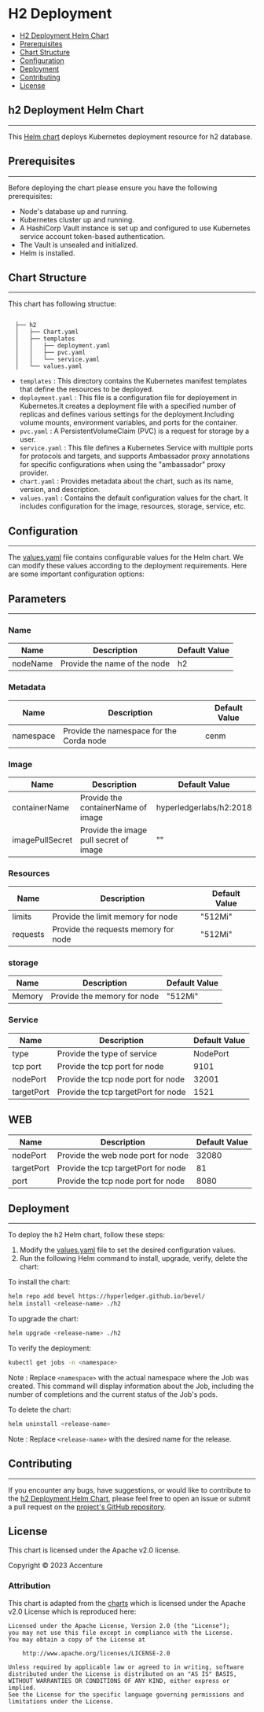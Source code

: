 [//]: # (##############################################################################################)
[//]: # (Copyright Accenture. All Rights Reserved.)
[//]: # (SPDX-License-Identifier: Apache-2.0)
[//]: # (##############################################################################################)

<a name = "deploy h2"></a>
# H2 Deployment

- [H2 Deployment Helm Chart](#H2-deployment-helm-chart)
- [Prerequisites](#prerequisites)
- [Chart Structure](#chart-structure)
- [Configuration](#configuration)
- [Deployment](#deployment)
- [Contributing](#contributing)
- [License](#license)

<a name = "h2-deployment-helm-chart"></a>
## h2 Deployment Helm Chart
---
This [Helm chart](https://github.com/hyperledger/bevel/tree/main/platforms/r3-corda-ent/charts/h2) deploys Kubernetes deployment resource for h2 database.

<a name = "prerequisites"></a>
## Prerequisites
---
Before deploying the chart please ensure you have the following prerequisites:

- Node's database up and running.
- Kubernetes cluster up and running.
- A HashiCorp Vault instance is set up and configured to use Kubernetes service account token-based authentication.
- The Vault is unsealed and initialized.
- Helm is installed.

<a name = "chart-structure"></a>
## Chart Structure
---
This chart has following structue:

```
  
  ├── h2
  │   ├── Chart.yaml
  │   ├── templates
  │   │   ├── deployment.yaml
  │   │   ├── pvc.yaml
  │   │   └── service.yaml
  │   └── values.yaml
```

- `templates`       : This directory contains the Kubernetes manifest templates that define the resources to be deployed.
- `deployment.yaml` : This file is a configuration file for deployement in Kubernetes.It creates a deployment file with a specified number of replicas and defines various settings for the deployment.Including volume mounts, environment variables, and ports for the container.
- `pvc.yaml`        : A PersistentVolumeClaim (PVC) is a request for storage by a user.
- `service.yaml`    : This file defines a Kubernetes Service with multiple ports for protocols and targets, and supports Ambassador proxy annotations for specific configurations when using the "ambassador" proxy provider.
- `chart.yaml`      : Provides metadata about the chart, such as its name, version, and description.
- `values.yaml`     : Contains the default configuration values for the chart. It includes configuration for the image, resources, storage, service, etc.

<a name = "configuration"></a>
## Configuration
---
The [values.yaml](https://github.com/hyperledger/bevel/blob/main/platforms/r3-corda-ent/charts/h2/values.yaml) file contains configurable values for the Helm chart. We can modify these values according to the deployment requirements. Here are some important configuration options:

## Parameters
---

### Name

| Name       | Description                            | Default Value |
| -----------| ---------------------------------------| ------------- |
| nodeName   | Provide the name of the node           |  h2           |


### Metadata

| Name            | Description                                       | Default Value |
| ----------------| --------------------------------------------------| ------------- |
| namespace       | Provide the namespace for the Corda node          | cenm          |

### Image

| Name                     | Description                                    | Default Value           |
| ------------------------ | -----------------------------------------------| ---------------         |
| containerName            | Provide the containerName of image             | hyperledgerlabs/h2:2018 |
| imagePullSecret          | Provide the image pull secret of image         | ""                      |

### Resources

| Name                     | Description                                  | Default Value   |
| ------------------------ | ---------------------------------------------| --------------- |
| limits                   | Provide the limit memory for node            | "512Mi"         |
| requests                 | Provide the requests memory for node         | "512Mi"         |

### storage

| Name                  | Description                          | Default Value   |
| --------------------- | -------------------------------------| -------------   |
| Memory                | Provide the memory for node          | "512Mi"         |

### Service

| Name                  | Description                               | Default Value   |
| --------------------- | ------------------------------------------| -------------   |
| type                  | Provide the type of service               | NodePort        |
| tcp port              | Provide the tcp port for node             | 9101            |
| nodePort              | Provide the tcp node port for node        | 32001           |
| targetPort            | Provide the tcp targetPort for node       | 1521            |

## WEB

| Name                  | Description                               | Default Value   |
| --------------------- | ------------------------------------------| -------------   |
| nodePort              | Provide the web node port for node        | 32080           |
| targetPort            | Provide the tcp targetPort for node       | 81              |
| port                  | Provide the tcp node port for node        | 8080            |


<a name = "deployment"></a>
## Deployment
---

To deploy the h2 Helm chart, follow these steps:

1. Modify the [values.yaml](https://github.com/hyperledger/bevel/blob/main/platforms/r3-corda-ent/charts/h2/values.yaml) file to set the desired configuration values.
2. Run the following Helm command to install, upgrade, verify, delete the chart:

To install the chart:
```bash
helm repo add bevel https://hyperledger.github.io/bevel/
helm install <release-name> ./h2
```

To upgrade the chart:
```bash
helm upgrade <release-name> ./h2
```

To verify the deployment:
```bash
kubectl get jobs -n <namespace>
```
Note : Replace `<namespace>` with the actual namespace where the Job was created. This command will display information about the Job, including the number of completions and the current status of the Job's pods.

To delete the chart: 
```bash
helm uninstall <release-name>
```
Note : Replace `<release-name>` with the desired name for the release.


<a name = "contributing"></a>
## Contributing
---
If you encounter any bugs, have suggestions, or would like to contribute to the [h2 Deployment Helm Chart](https://github.com/hyperledger/bevel/tree/main/platforms/r3-corda-ent/charts/h2), please feel free to open an issue or submit a pull request on the [project's GitHub repository](https://github.com/hyperledger/bevel).

<a name = "license"></a>
## License

This chart is licensed under the Apache v2.0 license.

Copyright &copy; 2023 Accenture

### Attribution

This chart is adapted from the [charts](https://hyperledger.github.io/bevel/) which is licensed under the Apache v2.0 License which is reproduced here:

```
Licensed under the Apache License, Version 2.0 (the "License");
you may not use this file except in compliance with the License.
You may obtain a copy of the License at

    http://www.apache.org/licenses/LICENSE-2.0

Unless required by applicable law or agreed to in writing, software
distributed under the License is distributed on an "AS IS" BASIS,
WITHOUT WARRANTIES OR CONDITIONS OF ANY KIND, either express or implied.
See the License for the specific language governing permissions and
limitations under the License.
```

